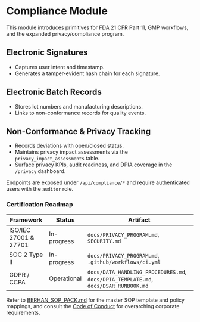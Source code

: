 # Compliance Module

This module introduces primitives for FDA 21 CFR Part 11, GMP workflows, and the expanded privacy/compliance program.

## Electronic Signatures
- Captures user intent and timestamp.
- Generates a tamper-evident hash chain for each signature.

## Electronic Batch Records
- Stores lot numbers and manufacturing descriptions.
- Links to non-conformance records for quality events.

## Non-Conformance & Privacy Tracking
- Records deviations with open/closed status.
- Maintains privacy impact assessments via the `privacy_impact_assessments` table.
- Surface privacy KPIs, audit readiness, and DPIA coverage in the `/privacy` dashboard.

Endpoints are exposed under `/api/compliance/*` and require authenticated users with the `auditor` role.

### Certification Roadmap

| Framework | Status | Artifact |
| --- | --- | --- |
| ISO/IEC 27001 & 27701 | In-progress | `docs/PRIVACY_PROGRAM.md`, `SECURITY.md` |
| SOC 2 Type II | In-progress | `docs/PRIVACY_PROGRAM.md`, `.github/workflows/ci.yml` |
| GDPR / CCPA | Operational | `docs/DATA_HANDLING_PROCEDURES.md`, `docs/DPIA_TEMPLATE.md`, `docs/DSAR_RUNBOOK.md` |

Refer to [BERHAN_SOP_PACK.md](BERHAN_SOP_PACK.md) for the master SOP template and policy mappings, and consult the [Code of Conduct](../CODE_OF_CONDUCT.md) for overarching corporate requirements.
